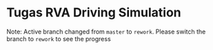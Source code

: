 # Tugas RVA Driving Simulation

Note: Active branch changed from `master` to `rework`. Please switch the branch to `rework` to see the progress

